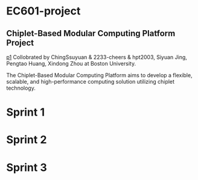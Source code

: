 # EC601-project
## Chiplet-Based Modular Computing Platform Project  
[p1](https://github.com/ChingSsuyuan/EC601-project/blob/429dd63ed9b0cf09f26b83e3cb78eb2cb8323f84/Resources/picture1.png)
Collobrated by ChingSsuyuan & 2233-cheers & hpt2003, Siyuan Jing, Pengtao Huang, Xindong Zhou at Boston University.

The Chiplet-Based Modular Computing Platform aims to develop a flexible, scalable, and high-performance computing solution utilizing chiplet technology. 

# Sprint 1

# Sprint 2

# Sprint 3
